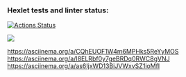 ### Hexlet tests and linter status:

[![Actions Status](https://github.com/sophiepavlova/fullstack-javascript-project-44/actions/workflows/hexlet-check.yml/badge.svg)](https://github.com/sophiepavlova/fullstack-javascript-project-44/actions)

<a href="https://codeclimate.com/github/sophiepavlova/fullstack-javascript-project-44/maintainability"><img src="https://api.codeclimate.com/v1/badges/3487f7c3115c0849ea35/maintainability" /></a>

<!-- https://asciinema.org/a/jbshRbmPBMFAExiT9TTTCnfJd -->

https://asciinema.org/a/CQhEUOF1W4m6MPHks5ReYyMOS
https://asciinema.org/a/I8ELRbf0y7geBRDq0RWC8gVNJ
https://asciinema.org/a/as6IjxWD13BiJVWxvSZ1ioMfl
